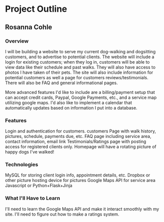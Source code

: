 # Project Outline
## Rosanna Cohle

### Overview

I will be building a website to serve my current dog-walking and dogsitting customers, and to advertise to potential clients. The website will include a login for existing customers; when they log in, customers will be able to view data like their schedule and past walks. They will also have access to photos I have taken of their pets. The site will also include information for potential customers as well a page for customers reviews/testimonials. There will also be FAQ and general informational pages.

More advanced features I'd like to include are a billing/payment setup that can accept credit cards, Paypal, Google Payments, etc., and a service map utilizing google maps. I'd also like to implement a calendar that automatically updates based on information I put into a database. 

### Features
Login and authentication for customers.
customers Page with walk history, pictures, schedule, payments due, etc.
FAQ page including service area, contact information, email link
Testimonials/Ratings page with posting access for registered clients only.
Homepage will have a rotating picture of happy dogs I've walked!

### Technologies
MySQL for storing client login info, appointment details, etc.
Dropbox or other picture hosting device for pictures
Google Maps API for service area
Javascript or Python+Flask+Jinja

### What I'll Have to Learn
I'll need to learn the Google Maps API and make it interact smoothly with my site.
I'll need to figure out how to make a ratings system.

